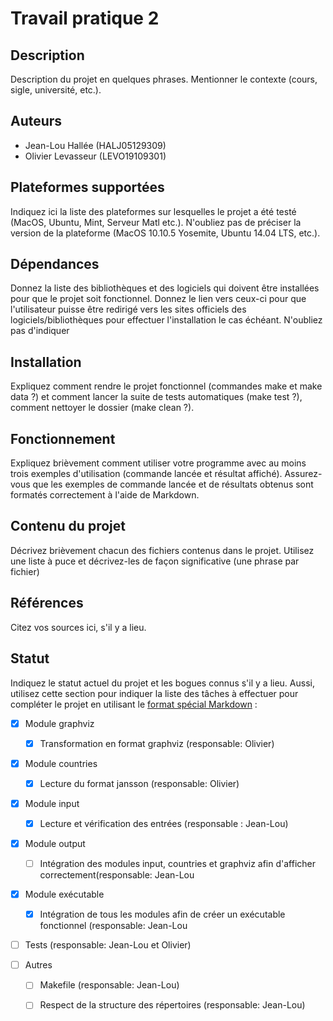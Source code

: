# Travail pratique 2

## Description

Description du projet en quelques phrases.
Mentionner le contexte (cours, sigle, université, etc.).

## Auteurs

- Jean-Lou Hallée (HALJ05129309)
- Olivier Levasseur (LEVO19109301)

## Plateformes supportées

Indiquez ici la liste des plateformes sur lesquelles le projet a été testé
(MacOS, Ubuntu, Mint, Serveur Matl etc.). N'oubliez pas de préciser la version
de la plateforme (MacOS 10.10.5 Yosemite, Ubuntu 14.04 LTS, etc.).

## Dépendances

Donnez la liste des bibliothèques et des logiciels qui doivent être installées
pour que le projet soit fonctionnel. Donnez le lien vers ceux-ci pour que
l'utilisateur puisse être redirigé vers les sites officiels des
logiciels/bibliothèques pour effectuer l'installation le cas échéant. N'oubliez
pas d'indiquer

## Installation

Expliquez comment rendre le projet fonctionnel (commandes make et make data ?)
et comment lancer la suite de tests automatiques (make test ?), comment
nettoyer le dossier (make clean ?).

## Fonctionnement

Expliquez brièvement comment utiliser votre programme avec au moins trois
exemples d'utilisation (commande lancée et résultat affiché).  Assurez-vous que
les exemples de commande lancée et de résultats obtenus sont formatés
correctement à l'aide de Markdown.

## Contenu du projet

Décrivez brièvement chacun des fichiers contenus dans le projet. Utilisez
une liste à puce et décrivez-les de façon significative (une phrase par
fichier)

## Références

Citez vos sources ici, s'il y a lieu.

## Statut

Indiquez le statut actuel du projet et les bogues connus s'il y a lieu. Aussi,
utilisez cette section pour indiquer la liste des tâches à effectuer pour
compléter le projet en utilisant le [format spécial
Markdown](https://docs.gitlab.com/ce/user/markdown.html#task-lists) :

- [x] Module graphviz

  - [x] Transformation en format graphviz (responsable: Olivier)

- [x] Module countries

  - [x] Lecture du format jansson (responsable: Olivier)

- [x] Module input

  - [x] Lecture et vérification des entrées (responsable : Jean-Lou) 

- [x] Module output

  - [ ] Intégration des modules input, countries et graphviz 
        afin d'afficher correctement(responsable: Jean-Lou

- [x] Module exécutable

  - [x] Intégration de tous les modules afin de créer 
        un exécutable fonctionnel (responsable: Jean-Lou

- [ ] Tests (responsable: Jean-Lou et Olivier)


- [ ] Autres

  - [ ] Makefile (responsable: Jean-Lou)

  - [ ] Respect de la structure des répertoires (responsable: Jean-Lou)
